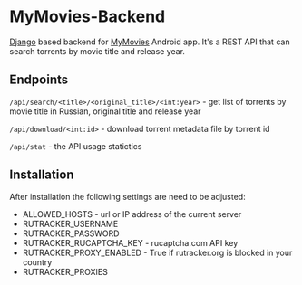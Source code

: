 MyMovies-Backend
=====================

[Django](https://www.djangoproject.com/) based backend for [MyMovies](https://github.com/MrBinWin/mymovies) Android app.
It's a REST API that can search torrents by movie title and release year.

Endpoints
---

`/api/search/<title>/<original_title>/<int:year>` - get list of torrents by movie title in Russian, original title and release year

`/api/download/<int:id>` - download torrent metadata file by torrent id

`/api/stat` - the API usage statictics

Installation
---

After installation the following settings are need to be adjusted:
 - ALLOWED_HOSTS - url or IP address of the current server
 - RUTRACKER_USERNAME
 - RUTRACKER_PASSWORD
 - RUTRACKER_RUCAPTCHA_KEY - rucaptcha.com API key
 - RUTRACKER_PROXY_ENABLED - True if rutracker.org is blocked in your country
 - RUTRACKER_PROXIES
